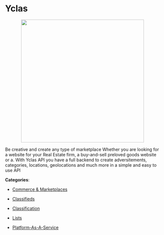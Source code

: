# Yclas
<p align="center">
    <img width="400" src="https://raw.githubusercontent.com/apis-list/apis-list/apis/yclas/logo_256x256.png" />
</p>

Be creative and create any type of marketplace Whether you are looking for a website for your Real Estate firm, a buy-and-sell preloved goods website or a. With Yclas API you have a full backend to create adversitements, categories, locations, geolocations and much more in a simple and easy to use API



**Categories**:

- [Commerce & Marketplaces](https://github.com/apis-list/apis-list#commerce-and-marketplaces)

- [Classifieds](https://github.com/apis-list/apis-list#classifieds)

- [Classification](https://github.com/apis-list/apis-list#classification)

- [Lists](https://github.com/apis-list/apis-list#lists)

- [Platform-As-A-Service](https://github.com/apis-list/apis-list#platform-as-a-service)



